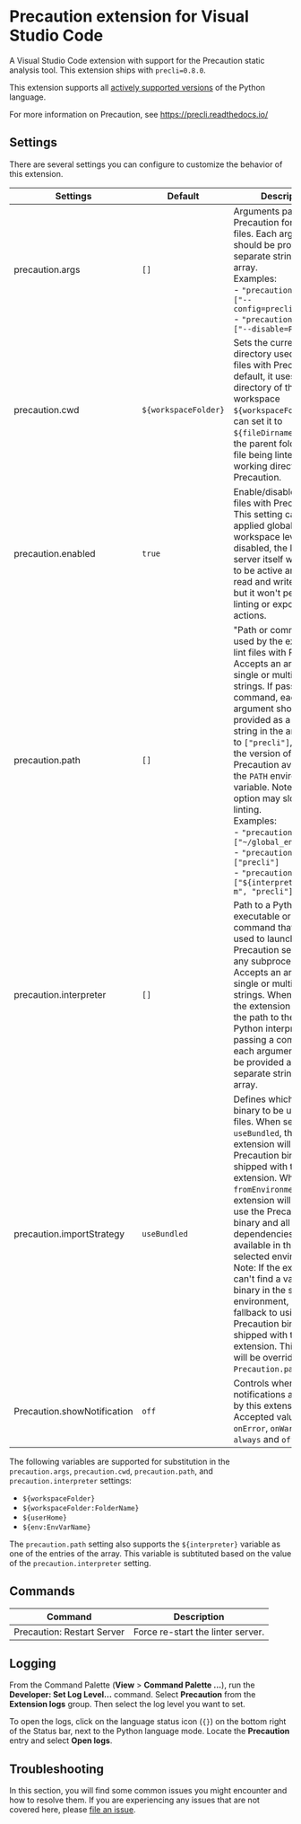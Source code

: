 # Precaution extension for Visual Studio Code

A Visual Studio Code extension with support for the Precaution static analysis tool. This extension ships with `precli=0.8.0`.

This extension supports all [actively supported versions](https://devguide.python.org/#status-of-python-branches) of the Python language.

For more information on Precaution, see https://precli.readthedocs.io/

## Settings

There are several settings you can configure to customize the behavior of this extension.

| Settings | Default | Description |
| ----------------------- | -------------------------------------------------------------------------------------------------------------------------------------- | --------------------------------------------------------------------------------------------------------------------------------------------------------------------------------------------------------------------------------------------------------------------------------------------------------------------------------------------------------------------------------------------------------------------------------------------------------------------------------------------------------------------------------------------------------------------------------------------------------------------------------- |
| precaution.args | `[]` | Arguments passed to Precaution for linting files. Each argument should be provided as a separate string in the array. <br> Examples: <br>- `"precaution.args": ["--config=precli.toml"]` <br> - `"precaution.args": ["--disable=PY001"]` |
| precaution.cwd | `${workspaceFolder}` | Sets the current working directory used to lint files with Precaution. By default, it uses the root directory of the workspace `${workspaceFolder}`. You can set it to `${fileDirname}` to use the parent folder of the file being linted as the working directory for Precaution. |
| precaution.enabled | `true` | Enable/disable linting files with Precaution. This setting can be applied globally or at the workspace level. If disabled, the linting server itself will continue to be active and monitor read and write events, but it won't perform linting or expose code actions. |
| precaution.path | `[]` | "Path or command to be used by the extension to lint files with Precaution. Accepts an array of a single or multiple strings. If passing a command, each argument should be provided as a separate string in the array. If set to `["precli"]`, it will use the version of Precaution available in the `PATH` environment variable. Note: Using this option may slowdown linting. <br>Examples: <br>- `"precaution.path" : ["~/global_env/precli"]` <br>- `"precaution.path" : ["precli"]` <br>- `"precaution.path" : ["${interpreter}", "-m", "precli"]` |
| precaution.interpreter | `[]` | Path to a Python executable or a command that will be used to launch the Precaution server and any subprocess. Accepts an array of a single or multiple strings. When set to `[]`, the extension will use the path to the selected Python interpreter. If passing a command, each argument should be provided as a separate string in the array. |
| precaution.importStrategy   | `useBundled` | Defines which precli binary to be used to lint files. When set to `useBundled`, the extension will use the Precaution binary that is shipped with the extension. When set to `fromEnvironment`, the extension will attempt to use the Precaution binary and all dependencies that are available in the currently selected environment. Note: If the extension can't find a valid precli binary in the selected environment, it will fallback to using the Precaution binary that is shipped with the extension. This setting will be overriden if `Precaution.path` is set. |
| Precaution.showNotification | `off` | Controls when notifications are shown by this extension. Accepted values are `onError`, `onWarning`, `always` and `off`. |

The following variables are supported for substitution in the `precaution.args`, `precaution.cwd`, `precaution.path`, and `precaution.interpreter` settings:

-   `${workspaceFolder}`
-   `${workspaceFolder:FolderName}`
-   `${userHome}`
-   `${env:EnvVarName}`

The `precaution.path` setting also supports the `${interpreter}` variable as one of the entries of the array. This variable is subtituted based on the value of the `precaution.interpreter` setting.

## Commands

| Command                | Description                       |
| ---------------------- | --------------------------------- |
| Precaution: Restart Server | Force re-start the linter server. |

## Logging

From the Command Palette (**View** > **Command Palette ...**), run the **Developer: Set Log Level...** command. Select **Precaution** from the **Extension logs** group. Then select the log level you want to set.

To open the logs, click on the language status icon (`{}`) on the bottom right of the Status bar, next to the Python language mode. Locate the **Precaution** entry and select **Open logs**.

## Troubleshooting

In this section, you will find some common issues you might encounter and how to resolve them. If you are experiencing any issues that are not covered here, please [file an issue](https://github.com/securesauce/vscode-precaution/issues).
